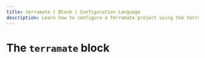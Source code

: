 ```yaml
---
title: terramate | Block | Configuration Language
description: Learn how to configure a Terramate project using the terramate block.
---
```


# The `terramate` block
